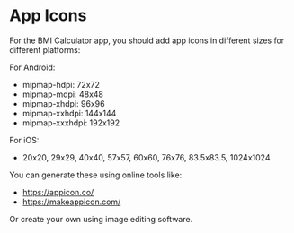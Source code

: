 # App Icons

For the BMI Calculator app, you should add app icons in different sizes for different platforms:

For Android:
- mipmap-hdpi: 72x72
- mipmap-mdpi: 48x48
- mipmap-xhdpi: 96x96
- mipmap-xxhdpi: 144x144
- mipmap-xxxhdpi: 192x192

For iOS:
- 20x20, 29x29, 40x40, 57x57, 60x60, 76x76, 83.5x83.5, 1024x1024

You can generate these using online tools like:
- https://appicon.co/
- https://makeappicon.com/

Or create your own using image editing software.